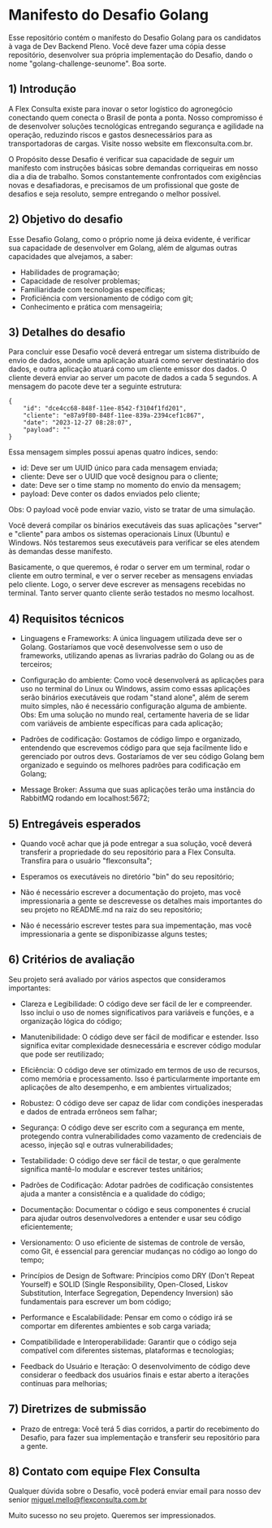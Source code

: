 # Manifesto do Desafio Golang

Esse repositório contém o manifesto do Desafio Golang para os candidatos à vaga de Dev Backend Pleno. Você deve fazer uma cópia desse repositório, desenvolver sua própria implementação do Desafio, dando o nome "golang-challenge-seunome". Boa sorte.

## 1) Introdução

A Flex Consulta existe para inovar o setor logístico do agronegócio conectando quem conecta o Brasil de ponta a ponta. Nosso compromisso é de desenvolver soluções tecnológicas entregando segurança e agilidade na operação, reduzindo riscos e gastos desnecessários para as transportadoras de cargas. Visite nosso website em flexconsulta.com.br.

O Propósito desse Desafio é verificar sua capacidade de seguir um manifesto com instruções básicas sobre demandas corriqueiras em nosso dia a dia de trabalho. Somos constantemente confrontados com exigências novas e desafiadoras, e precisamos de um profissional que goste de desafios e seja resoluto, sempre entregando o melhor possível. 

## 2) Objetivo do desafio

Esse Desafio Golang, como o próprio nome já deixa evidente, é verificar sua capacidade de desenvolver em Golang, além de algumas outras capacidades que alvejamos, a saber:

- Habilidades de programação;
- Capacidade de resolver problemas; 
- Familiaridade com tecnologias específicas;
- Proficiência com versionamento de código com git;
- Conhecimento e prática com mensageiria;

## 3) Detalhes do desafio

Para concluir esse Desafio você deverá entregar um sistema distribuído de envio de dados, aonde uma aplicação atuará como server destinatário dos dados, e outra aplicação atuará como um cliente emissor dos dados. O cliente deverá enviar ao server um pacote de dados a cada 5 segundos. A mensagem do pacote deve ter a seguinte estrutura:

```
{
	"id": "dce4cc68-848f-11ee-8542-f3104f1fd201",
	"cliente": "e87a9f80-848f-11ee-839a-2394cef1c867",
	"date": "2023-12-27 08:28:07",
	"payload": ""
}
```
Essa mensagem simples possui apenas quatro índices, sendo:

* id: Deve ser um UUID único para cada mensagem enviada;
* cliente: Deve ser o UUID que você designou para o cliente;
* date: Deve ser o time stamp no momento do envio da mensagem;
* payload: Deve conter os dados enviados pelo cliente;

Obs: O payload você pode enviar vazio, visto se tratar de uma simulação.

Você deverá compilar os binários executáveis das suas aplicações "server" e "cliente" para ambos os sistemas operacionais Linux (Ubuntu) e Windows. Nós testaremos seus executáveis para verificar se eles atendem às demandas desse manifesto. 

Basicamente, o que queremos, é rodar o server em um terminal, rodar o cliente em outro terminal, e ver o server receber as mensagens enviadas pelo cliente. Logo, o server deve escrever as mensagens recebidas no terminal. Tanto server quanto cliente serão testados no mesmo localhost. 

## 4) Requisitos técnicos

* Linguagens e Frameworks: A única linguagem utilizada deve ser o Golang. Gostaríamos que você desenvolvesse sem o uso de frameworks, utilizando apenas as livrarias padrão do Golang ou as de terceiros;

* Configuração do ambiente: Como você desenvolverá as aplicações para uso no terminal do Linux ou Windows, assim como essas aplicações serão binários executáveis que rodam "stand alone", além de serem muito simples, não é necessário configuração alguma de ambiente. Obs: Em uma solução no mundo real, certamente haveria de se lidar com variáveis de ambiente específicas para cada aplicação;

* Padrões de codificação: Gostamos de código limpo e organizado, entendendo que escrevemos código para que seja facilmente lido e gerenciado por outros devs. Gostaríamos de ver seu código Golang bem organizado e seguindo os melhores padrões para codificação em Golang;

* Message Broker: Assuma que suas aplicações terão uma instância do RabbitMQ rodando em localhost:5672;

## 5) Entregáveis esperados

* Quando você achar que já pode entregar a sua solução, você deverá transferir a propriedade do seu repositório para a Flex Consulta. Transfira para o usuário "flexconsulta";

* Esperamos os executáveis no diretório "bin" do seu repositório;

* Não é necessário escrever a documentação do projeto, mas você impressionaria a gente se descrevesse os detalhes mais importantes do seu projeto no README.md na raiz do seu repositório;

* Não é necessário escrever testes para sua impementação, mas você impressionaria a gente se disponibizasse alguns testes;

## 6) Critérios de avaliação

Seu projeto será avaliado por vários aspectos que consideramos importantes:

* Clareza e Legibilidade: O código deve ser fácil de ler e compreender. Isso inclui o uso de nomes significativos para variáveis e funções, e a organização lógica do código;

* Manutenibilidade: O código deve ser fácil de modificar e estender. Isso significa evitar complexidade desnecessária e escrever código modular que pode ser reutilizado;

* Eficiência: O código deve ser otimizado em termos de uso de recursos, como memória e processamento. Isso é particularmente importante em aplicações de alto desempenho, e em ambientes virtualizados;

* Robustez: O código deve ser capaz de lidar com condições inesperadas e dados de entrada errôneos sem falhar;

* Segurança: O código deve ser escrito com a segurança em mente, protegendo contra vulnerabilidades como vazamento de credenciais de acesso, injeção sql e outras vulnerabilidades;

* Testabilidade: O código deve ser fácil de testar, o que geralmente significa mantê-lo modular e escrever testes unitários;

* Padrões de Codificação: Adotar padrões de codificação consistentes ajuda a manter a consistência e a qualidade do código;

* Documentação: Documentar o código e seus componentes é crucial para ajudar outros desenvolvedores a entender e usar seu código eficientemente;

* Versionamento: O uso eficiente de sistemas de controle de versão, como Git, é essencial para gerenciar mudanças no código ao longo do tempo;

* Princípios de Design de Software: Princípios como DRY (Don't Repeat Yourself) e SOLID (Single Responsibility, Open-Closed, Liskov Substitution, Interface Segregation, Dependency Inversion) são fundamentais para escrever um bom código;

* Performance e Escalabilidade: Pensar em como o código irá se comportar em diferentes ambientes e sob carga variada;

* Compatibilidade e Interoperabilidade: Garantir que o código seja compatível com diferentes sistemas, plataformas e tecnologias;

* Feedback do Usuário e Iteração: O desenvolvimento de código deve considerar o feedback dos usuários finais e estar aberto a iterações contínuas para melhorias;

## 7) Diretrizes de submissão

* Prazo de entrega: Você terá 5 dias corridos, a partir do recebimento do Desafio, para fazer sua implementação e transferir seu repositório para a gente. 

## 8) Contato com equipe Flex Consulta

Qualquer dúvida sobre o Desafio, você poderá enviar email para nosso dev senior miguel.mello@flexconsulta.com.br

Muito sucesso no seu projeto.
Queremos ser impressionados.
